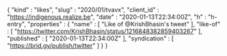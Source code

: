{
  "kind" : "likes",
  "slug" : "2020/01/tvavx",
  "client_id" : "https://indigenous.realize.be",
  "date" : "2020-01-13T22:34:00Z",
  "h" : "h-entry",
  "properties" : {
    "name" : [ "Like of @KrishBhasin's tweet" ],
    "like-of" : [ "https://twitter.com/KrishBhasin/status/1216848382859403267" ],
    "published" : [ "2020-01-13T22:34:00Z" ],
    "syndication" : [ "https://brid.gy/publish/twitter" ]
  }
}
